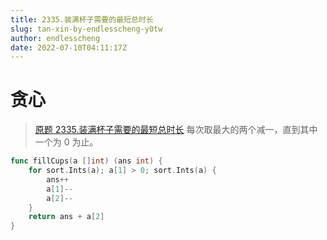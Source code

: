 ```yaml
---
title: 2335.装满杯子需要的最短总时长
slug: tan-xin-by-endlesscheng-y0tw
author: endlesscheng
date: 2022-07-10T04:11:17Z
---
```

# 贪心
 
> [原题 2335.装满杯子需要的最短总时长](https://leetcode.cn/problems/minimum-amount-of-time-to-fill-cups)
每次取最大的两个减一，直到其中一个为 $0$ 为止。

```go
func fillCups(a []int) (ans int) {
	for sort.Ints(a); a[1] > 0; sort.Ints(a) {
		ans++
		a[1]--
		a[2]--
	}
	return ans + a[2]
}
```
